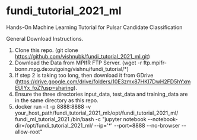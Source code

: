 # fundi_tutorial_2021_ml
Hands-On Machine Learning Tutorial for Pulsar Candidate Classification

General Download Instructions.

1. Clone this repo. (git clone https://github.com/vishnubk/fundi_tutorial_2021_ml.git)
2. Download the Data from MPIfR FTP Server. (wget -r ftp.mpifr-bonn.mpg.de:outgoing/vishnu/fundi_tutorial/*)
3. If step 2 is taking too long, then download it from GDrive (https://drive.google.com/drive/folders/10E3zmx87HKI7DwH2FD5hYxmEUIYx_foZ?usp=sharing). 
4. Ensure the three directories input_data, test_data and training_data are in the same directory as this repo.
5. docker run -it -p 8888:8888 -v your_host_path/fundi_tutorial_2021_ml:/opt/fundi_tutorial_2021_ml/ fundi_ml_tutorial_2021 /bin/bash -c "jupyter notebook --notebook-dir=/opt/fundi_tutorial_2021_ml/ --ip='*' --port=8888 --no-browser --allow-root"
